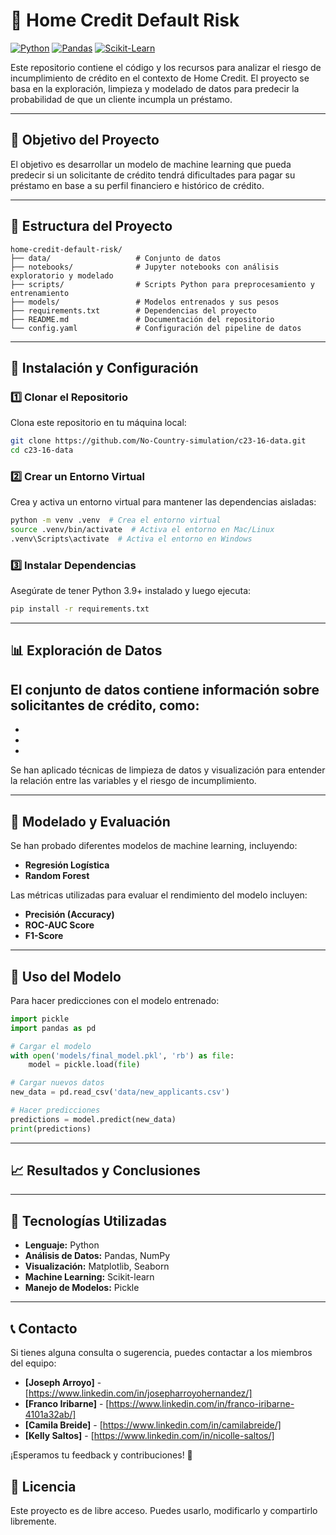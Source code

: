 # 🏦 Home Credit Default Risk

[![Python](https://img.shields.io/badge/python-3.9+-blue.svg)](https://www.python.org/downloads/)  [![Pandas](https://img.shields.io/badge/Pandas-1.3+-green)](https://pandas.pydata.org/)  [![Scikit-Learn](https://img.shields.io/badge/Scikit--Learn-0.24+-yellow)](https://scikit-learn.org/)  

Este repositorio contiene el código y los recursos para analizar el riesgo de incumplimiento de crédito en el contexto de Home Credit. El proyecto se basa en la exploración, limpieza y modelado de datos para predecir la probabilidad de que un cliente incumpla un préstamo.

---

## 🌟 Objetivo del Proyecto
El objetivo es desarrollar un modelo de machine learning que pueda predecir si un solicitante de crédito tendrá dificultades para pagar su préstamo en base a su perfil financiero e histórico de crédito.

---

## 📂 Estructura del Proyecto

```plaintext
home-credit-default-risk/
├── data/                   # Conjunto de datos
├── notebooks/              # Jupyter notebooks con análisis exploratorio y modelado
├── scripts/                # Scripts Python para preprocesamiento y entrenamiento
├── models/                 # Modelos entrenados y sus pesos
├── requirements.txt        # Dependencias del proyecto
├── README.md               # Documentación del repositorio
└── config.yaml             # Configuración del pipeline de datos
```

---

## 🚀 Instalación y Configuración

### 1️⃣ Clonar el Repositorio
Clona este repositorio en tu máquina local:

```bash
git clone https://github.com/No-Country-simulation/c23-16-data.git
cd c23-16-data
```

### 2️⃣ Crear un Entorno Virtual
Crea y activa un entorno virtual para mantener las dependencias aisladas:

```bash
python -m venv .venv  # Crea el entorno virtual
source .venv/bin/activate  # Activa el entorno en Mac/Linux
.venv\Scripts\activate  # Activa el entorno en Windows
```

### 3️⃣ Instalar Dependencias
Asegúrate de tener Python 3.9+ instalado y luego ejecuta:

```bash
pip install -r requirements.txt
```

---

## 📊 Exploración de Datos

El conjunto de datos contiene información sobre solicitantes de crédito, como:
- 
- 
- 
- 

Se han aplicado técnicas de limpieza de datos y visualización para entender la relación entre las variables y el riesgo de incumplimiento.

---

## 🤖 Modelado y Evaluación

Se han probado diferentes modelos de machine learning, incluyendo:
- **Regresión Logística**
- **Random Forest**

Las métricas utilizadas para evaluar el rendimiento del modelo incluyen:
- **Precisión (Accuracy)**
- **ROC-AUC Score**
- **F1-Score**

---

## 📌 Uso del Modelo

Para hacer predicciones con el modelo entrenado:

```python
import pickle
import pandas as pd

# Cargar el modelo
with open('models/final_model.pkl', 'rb') as file:
    model = pickle.load(file)

# Cargar nuevos datos
new_data = pd.read_csv('data/new_applicants.csv')

# Hacer predicciones
predictions = model.predict(new_data)
print(predictions)
```

---

## 📈 Resultados y Conclusiones


---

## 📌 Tecnologías Utilizadas

- **Lenguaje:** Python
- **Análisis de Datos:** Pandas, NumPy
- **Visualización:** Matplotlib, Seaborn
- **Machine Learning:** Scikit-learn
- **Manejo de Modelos:** Pickle

---

## 📞 Contacto

Si tienes alguna consulta o sugerencia, puedes contactar a los miembros del equipo:

- **[Joseph Arroyo]** - [https://www.linkedin.com/in/josepharroyohernandez/]
- **[Franco Iribarne]** - [https://www.linkedin.com/in/franco-iribarne-4101a32ab/]
- **[Camila Breide]** - [https://www.linkedin.com/in/camilabreide/]
- **[Kelly Saltos]** - [https://www.linkedin.com/in/nicolle-saltos/]


¡Esperamos tu feedback y contribuciones! 🚀


## 📜 Licencia
Este proyecto es de libre acceso. Puedes usarlo, modificarlo y compartirlo libremente.

